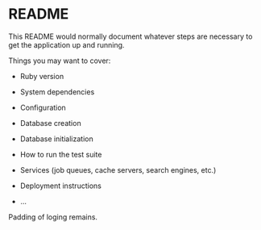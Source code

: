 # README

This README would normally document whatever steps are necessary to get the
application up and running.

Things you may want to cover:

* Ruby version

* System dependencies

* Configuration

* Database creation

* Database initialization

* How to run the test suite

* Services (job queues, cache servers, search engines, etc.)

* Deployment instructions

* ...
<!-- 
2/10/21:
Yesterday: created user demo + modal for login/registration
Today: more CSS. trying to make things pretty. started creating a drop-down menu for my user to logout, but it's lookign really ugly. 
Blockers: getting an error git-commiting my progress b/c it says i have corrupted files. Ryan is supposed to help me with that later. Also have trouble uploading pictures onto my site. keeps showing brokenn link. Image preview on VS is showing an error, too. Trying to google solutions -->

<!-- images: import images from image folder, npm install file-loader and url-loader, update webpackconfig -->

<!-- space around "/", 
update font (no serifs). 
"log in" two words. 
border radius buttons + modal. 
No serif for "X". get x symbol.  -->
<!-- justify form higer (not center. add padding or margins).  -->
<!-- right-justify things outside logn.  -->
<!-- bring error messages down. put in red + up top.  -->
<!-- similarize distance w/ signin.  -->
<!-- bigger signup/login buttons (1/3rd of width).  -->
Padding of loging remains. 
<!-- style loguut button => changed from dropdown to logout button -->